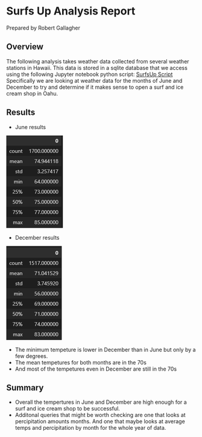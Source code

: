 # Surfs Up Analysis Report
Prepared by Robert Gallagher

## Overview
The following analysis takes weather data collected from several weather stations in Hawaii.  This data is stored in a sqlite database that we access using the following Jupyter notebook python script:
[SurfsUp Script](SurfsUp_Challenge.ipynb)
Specifically we are looking at weather data for the months of June and December to try and determine if it makes sense to open a surf and ice cream shop in Oahu.

## Results
- June results

![](June_Results.png)

- December results

![](Dec_Results.png)

- The minimum tempeture is lower in December than in June but only by a few degrees.
- The mean tempetures for both months are in the 70s
- And most of the tempetures even in December are still in the 70s

## Summary

- Overall the tempertures in June and December are high enough for a surf and ice cream shop to be successful.
- Additonal queries that might be worth checking are one that looks at percipitation amounts months.  And one that maybe looks at average temps and percipitation by month for the whole year of data.